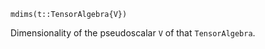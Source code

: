 ```
mdims(t::TensorAlgebra{V})
```

Dimensionality of the pseudoscalar `V` of that `TensorAlgebra`.
